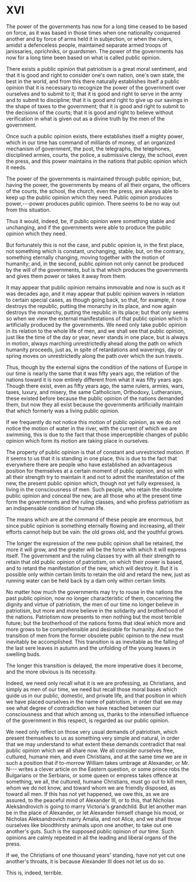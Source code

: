 # XVI

The power of the governments has now for a long time ceased to be based on force, as it was based in those times when one nationality conquered another and by force of arms held it in subjection, or when the rulers, amidst a defenceless people, maintained separate armed troops of janissaries, opríchniks, or guardsmen. The power of the governments has now for a long time been based on what is called public opinion.

There exists a public opinion that patriotism is a great moral sentiment, and that it is good and right to consider one's own nation, one's own state, the best in the world, and from this there naturally establishes itself a public opinion that it is necessary to recognize the power of the government over ourselves and to submit to it; that it is good and right to serve in the army and to submit to discipline; that it is good and right to give up our savings in the shape of taxes to the government; that it is good and right to submit to the decisions of the courts; that it is good and right to believe without verification in what is given out as a divine truth by the men of the government.

Once such a public opinion exists, there establishes itself a mighty power, which in our time has command of milliards of money, of an organized mechanism of government, the post, the telegraphs, the telephones, disciplined armies, courts, the police, a submissive clergy, the school, even the press, and this power maintains in the nations that public opinion which it needs.

The power of the governments is maintained through public opinion; but, having the power, the governments by means of all their organs, the officers of the courts, the school, the church, even the press, are always able to keep up the public opinion which they need. Public opinion produces power,---power produces public opinion. There seems to be no way out from this situation.

Thus it would, indeed, be, if public opinion were something stable and unchanging, and if the governments were able to produce the public opinion which they need.

But fortunately this is not the case, and public opinion is, in the first place, not something which is constant, unchanging, stable, but, on the contrary, something eternally changing, moving together with the motion of humanity; and, in the second, public opinion not only cannot be produced by the will of the governments, but is that which produces the governments and gives them power or takes it away from them.

It may appear that public opinion remains immovable and now is such as it was decades ago, and it may appear that public opinion wavers in relation to certain special cases, as though going back, so that, for example, it now destroys the republic, putting the monarchy in its place, and now again destroys the monarchy, putting the republic in its place; but that only seems so when we view the external manifestations of that public opinion which is artificially produced by the governments. We need only take public opinion in its relation to the whole life of men, and we shall see that public opinion, just like the time of the day or year, never stands in one place, but is always in motion, always marching unrestrictedly ahead along the path on which humanity proceeds, just as, in spite of retardations and waverings, day or spring moves on unrestrictedly along the path over which the sun travels.

Thus, though by the external signs the condition of the nations of Europe in our time is nearly the same that it was fifty years ago, the relation of the nations toward it is now entirely different from what it was fifty years ago. Though there exist, even as fifty years ago, the same rulers, armies, wars, taxes, luxury, and misery, the same Catholicism, Orthodoxy, Lutheranism, these existed before because the public opinion of the nations demanded them, but now they all exist because the governments artificially maintain that which formerly was a living public opinion.

If we frequently do not notice this motion of public opinion, as we do not notice the motion of water in the river, with the current of which we are swimming, this is due to the fact that those imperceptible changes of public opinion which form its motion are taking place in ourselves.

The property of public opinion is that of constant and unrestricted motion. If it seems to us that it is standing in one place, this is due to the fact that everywhere there are people who have established an advantageous position for themselves at a certain moment of public opinion, and so with all their strength try to maintain it and not to admit the manifestation of the new, the present public opinion which, though not yet fully expressed, is living in the consciousness of men. Such people, who retain the obsolete public opinion and conceal the new, are all those who at the present time form the governments and the ruling classes, and who profess patriotism as an indispensable condition of human life.

The means which are at the command of these people are enormous, but since public opinion is something eternally flowing and increasing, all their efforts cannot help but be vain: the old grows old, and the youthful grows.

The longer the expression of the new public opinion shall be retained, the more it will grow, and the greater will be the force with which it will express itself. The government and the ruling classes try with all their strength to retain that old public opinion of patriotism, on which their power is based, and to retard the manifestation of the new, which will destroy it. But it is possible only within certain limits to retain the old and retard the new, just as running water can be held back by a dam only within certain limits.

No matter how much the governments may try to rouse in the nations the past public opinion, now no longer characteristic of them, concerning the dignity and virtue of patriotism, the men of our time no longer believe in patriotism, but more and more believe in the solidarity and brotherhood of the nations. Patriotism now presents to men nothing but the most terrible future; but the brotherhood of the nations forms that ideal which more and more grows to be comprehensible and desirable for humanity. And so the transition of men from the former obsolete public opinion to the new must inevitably be accomplished. This transition is as inevitable as the falling of the last sere leaves in autumn and the unfolding of the young leaves in swelling buds.

The longer this transition is delayed, the more imperative does it become, and the more obvious is its necessity.

Indeed, we need only recall what it is we are professing, as Christians, and simply as men of our time, we need but recall those moral bases which guide us in our public, domestic, and private life, and that position in which we have placed ourselves in the name of patriotism, in order that we may see what degree of contradiction we have reached between our consciousness and that which among us, thanks to the intensified influence of the government in this respect, is regarded as our public opinion.

We need only reflect on those very usual demands of patriotism, which present themselves to us as something very simple and natural, in order that we may understand to what extent these demands contradict that real public opinion which we all share now. We all consider ourselves free, cultured, humane men, and even Christians, and at the same time we are in such a position that if to-morrow William takes umbrage at Alexander, or Mr. N--- writes a clever article on the Eastern question, or some prince robs the Bulgarians or the Serbians, or some queen or empress takes offence at something, we all, the cultured, humane Christians, must go out to kill men, whom we do not know, and toward whom we are friendly disposed, as toward all men. If this has not yet happened, we owe this, as we are assured, to the peaceful mind of Alexander III, or to this, that Nicholas Aleksándrovich is going to marry Victoria's grandchild. But let another man be in the place of Alexander, or let Alexander himself change his mood, or Nicholas Aleksandrovich marry Amalia, and not Alice, and we shall throw ourselves like bloodthirsty animals upon one another, to take out one another's guts. Such is the supposed public opinion of our time. Such opinions are calmly repeated in all the leading and liberal organs of the press.

If we, the Christians of one thousand years' standing, have not yet cut one another's throats, it is because Alexander III does not let us do so.

This is, indeed, terrible.

